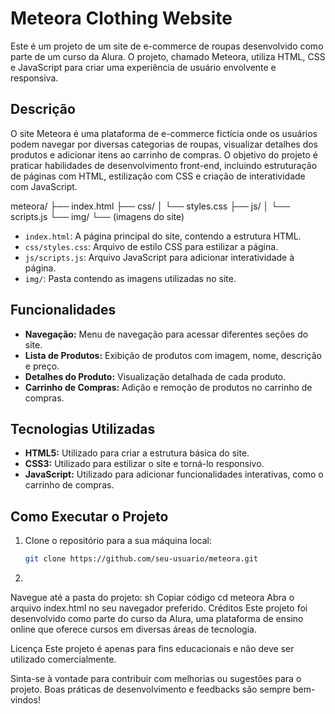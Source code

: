 # Meteora Clothing Website

Este é um projeto de um site de e-commerce de roupas desenvolvido como parte de um curso da Alura. O projeto, chamado Meteora, utiliza HTML, CSS e JavaScript para criar uma experiência de usuário envolvente e responsiva.

## Descrição

O site Meteora é uma plataforma de e-commerce fictícia onde os usuários podem navegar por diversas categorias de roupas, visualizar detalhes dos produtos e adicionar itens ao carrinho de compras. O objetivo do projeto é praticar habilidades de desenvolvimento front-end, incluindo estruturação de páginas com HTML, estilização com CSS e criação de interatividade com JavaScript.

meteora/
├── index.html
├── css/
│ └── styles.css
├── js/
│ └── scripts.js
└── img/
└── (imagens do site)

- `index.html`: A página principal do site, contendo a estrutura HTML.
- `css/styles.css`: Arquivo de estilo CSS para estilizar a página.
- `js/scripts.js`: Arquivo JavaScript para adicionar interatividade à página.
- `img/`: Pasta contendo as imagens utilizadas no site.

## Funcionalidades

- **Navegação:** Menu de navegação para acessar diferentes seções do site.
- **Lista de Produtos:** Exibição de produtos com imagem, nome, descrição e preço.
- **Detalhes do Produto:** Visualização detalhada de cada produto.
- **Carrinho de Compras:** Adição e remoção de produtos no carrinho de compras.

## Tecnologias Utilizadas

- **HTML5:** Utilizado para criar a estrutura básica do site.
- **CSS3:** Utilizado para estilizar o site e torná-lo responsivo.
- **JavaScript:** Utilizado para adicionar funcionalidades interativas, como o carrinho de compras.

## Como Executar o Projeto

1. Clone o repositório para a sua máquina local:
   ```sh
   git clone https://github.com/seu-usuario/meteora.git

2.
Navegue até a pasta do projeto:
sh
Copiar código
cd meteora
Abra o arquivo index.html no seu navegador preferido.
Créditos
Este projeto foi desenvolvido como parte do curso da Alura, uma plataforma de ensino online que oferece cursos em diversas áreas de tecnologia.

Licença
Este projeto é apenas para fins educacionais e não deve ser utilizado comercialmente.

Sinta-se à vontade para contribuir com melhorias ou sugestões para o projeto. Boas práticas de desenvolvimento e feedbacks são sempre bem-vindos!

